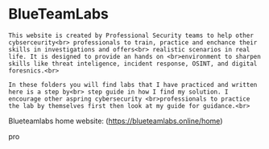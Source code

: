 # BlueTeamLabs

    This website is created by Professional Security teams to help other cybserceurity<br> professionals to train, practice and enchance their skills in investigations and offers<br> realistic scenarios in real life. It is designed to provide an hands on <br>environment to sharpen skills like threat inteligence, incident response, OSINT, and digital foresnics.<br>

    In these folders you will find labs that I have practiced and written here is a step by<br> step guide in how I find my solution. I encourage other aspring cybersecurity <br>professionals to practice the lab by themselves first then look at my guide for guidance.<br>

 Blueteamlabs home website: (https://blueteamlabs.online/home)

 pro